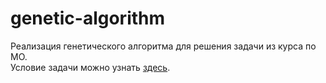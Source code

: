 # genetic-algorithm

Реализация генетического алгоритма для решения задачи из курса по МО.  
Условие задачи можно узнать [здесь](https://imcs.dvfu.ru/cats/static/problem_text-cpid-5833617.html?sid=5bHkGZS82LDQI7gfrKL4G6dZJ5Ocl4).
